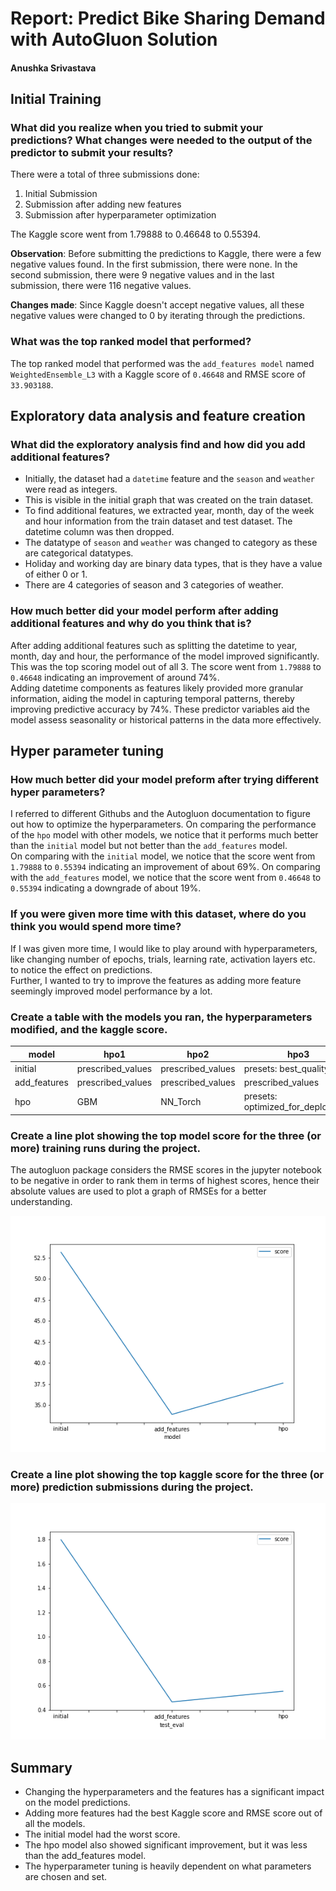# Report: Predict Bike Sharing Demand with AutoGluon Solution
#### Anushka Srivastava

## Initial Training
### What did you realize when you tried to submit your predictions? What changes were needed to the output of the predictor to submit your results?
There were a total of three submissions done:
1) Initial Submission
2) Submission after adding new features
3) Submission after hyperparameter optimization

The Kaggle score went from 1.79888 to 0.46648 to 0.55394.

<b>Observation</b>: Before submitting the predictions to Kaggle, there were a few negative values found. In the first submission, there were none. In the second submission, there were 9 negative values and in the last submission, there were 116 negative values.

<b>Changes made</b>: Since Kaggle doesn't accept negative values, all these negative values were changed to 0 by iterating through the predictions.

### What was the top ranked model that performed?
The top ranked model that performed was the `add_features model` named `WeightedEnsemble_L3` with a Kaggle score of `0.46648` and RMSE score of `33.903188`.

## Exploratory data analysis and feature creation
### What did the exploratory analysis find and how did you add additional features?
- Initially, the dataset had a `datetime` feature and the `season` and `weather` were read as integers.
- This is visible in the initial graph that was created on the train dataset.
- To find additional features, we extracted year, month, day of the week and hour information from the train dataset and test dataset. The datetime column was then dropped.
- The datatype of `season` and `weather` was changed to category as these are categorical datatypes.
- Holiday and working day are binary data types, that is they have a value of either 0 or 1.
- There are 4 categories of season and 3 categories of weather.

### How much better did your model perform after adding additional features and why do you think that is?
After adding additional features such as splitting the datetime to year, month, day and hour, the performance of the model improved significantly. This was the top scoring model out of all 3.
The score went from `1.79888` to `0.46648` indicating an improvement of around 74%.
<br>
Adding datetime components as features likely provided more granular information, aiding the model in capturing temporal patterns, thereby improving predictive accuracy by 74%. These predictor variables aid the model assess seasonality or historical patterns in the data more effectively.

## Hyper parameter tuning
### How much better did your model preform after trying different hyper parameters?
I referred to different Githubs and the Autogluon documentation to figure out how to optimize the hyperparameters. On comparing the performance of the `hpo` model with other models, we notice that it performs much better than the `initial` model but not better than the `add_features` model.
<br>
On comparing with the `initial` model, we notice that the score went from `1.79888` to `0.55394` indicating an improvement of about 69%.
On comparing with the `add_features` model, we notice that the score went from `0.46648` to `0.55394` indicating a downgrade of about 19%.

### If you were given more time with this dataset, where do you think you would spend more time?
If I was given more time, I would like to play around with hyperparameters, like changing number of epochs, trials, learning rate, activation layers etc. to notice the effect on predictions.
<br>
Further, I wanted to try to improve the features as adding more feature seemingly improved model performance by a lot.

### Create a table with the models you ran, the hyperparameters modified, and the kaggle score.
|model|hpo1|hpo2|hpo3|score|
|--|--|--|--|--|
|initial|prescribed_values|prescribed_values|presets: best_quality	|1.79888|
|add_features|prescribed_values|prescribed_values|prescribed_values|0.46648|
|hpo|GBM|NN_Torch|presets: optimized_for_deployment	|0.55394|

### Create a line plot showing the top model score for the three (or more) training runs during the project.

The autogluon package considers the RMSE scores in the jupyter notebook to be negative in order to rank them in terms of highest scores, hence their absolute values are used to plot a graph of RMSEs for a better understanding.

![model_train_score.png](./img/model_train_score.png)

### Create a line plot showing the top kaggle score for the three (or more) prediction submissions during the project.

![model_test_score.png](./img/model_test_score.png)

## Summary
- Changing the hyperparameters and the features has a significant impact on the model predictions.
- Adding more features had the best Kaggle score and RMSE score out of all the models.
- The initial model had the worst score.
- The hpo model also showed significant improvement, but it was less than the add_features model.
- The hyperparameter tuning is heavily dependent on what parameters are chosen and set.